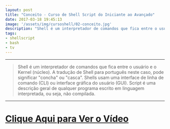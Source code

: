 ```yaml
---
layout: post
title: "Conceito - Curso de Shell Script do Iniciante ao Avançado"
date: 2017-03-18 19:45:13
image: '/assets/img/cursoshell/02-conceito.jpg'
description: "Shell é um interpretador de comandos que fica entre o usuário e o Kernel (núcleo)."
tags:
- shellscript
- bash
- tv
---
```


***
<!--
![Curso de Shell Script do Iniciante ao Avançado](/assets/img/cursoshell/02-conceito.jpg "Curso de Shell Script do Iniciante ao Avançado"){:height="800px" width="450px"}
-->

> Shell é um interpretador de comandos que fica entre o usuário e o Kernel (núcleo). A tradução de Shell para português neste caso, pode significar "concha" ou "casca". Shells usam uma interface de linha de comando (CLI) ou interface gráfica do usuário (GUI). Script é uma descrição geral de qualquer programa escrito em linguagem interpretada, ou seja, não compilada.

***


# [Clique Aqui para Ver o Vídeo](https://www.youtube.com/watch?v=vvp25pEgSb4)


<script async src="https://pagead2.googlesyndication.com/pagead/js/adsbygoogle.js"></script>

<!-- Informat -->
<ins class="adsbygoogle"
 style="display:block"
 data-ad-client="ca-pub-2838251107855362"
 data-ad-slot="2327980059"
 data-ad-format="auto"
 data-full-width-responsive="true"></ins>

<script>
(adsbygoogle = window.adsbygoogle || []).push({});
</script>

